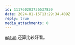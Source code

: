 ```yaml
---
id: 111760203736537830
date: 2024-01-15T13:29:34.409Z
reply: true
media_attachments: 0
---
```


[@sun](https://tot.yt/@sun) 还算比较好看。

